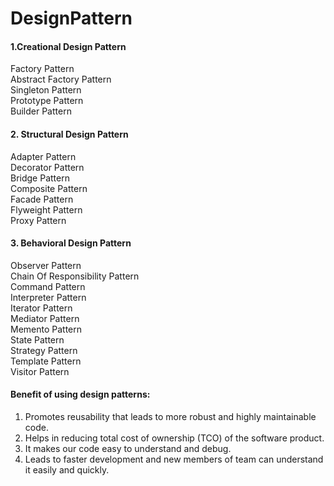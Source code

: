 # DesignPattern

#### **1.Creational Design Pattern**  
Factory Pattern  
Abstract Factory Pattern  
Singleton Pattern  
Prototype Pattern  
Builder Pattern

#### **2. Structural Design Pattern**  
Adapter Pattern  
Decorator Pattern    
Bridge Pattern  
Composite Pattern  
Facade Pattern  
Flyweight Pattern  
Proxy Pattern  

#### **3. Behavioral Design Pattern**  
Observer Pattern  
Chain Of Responsibility Pattern  
Command Pattern  
Interpreter Pattern  
Iterator Pattern  
Mediator Pattern  
Memento Pattern  
State Pattern  
Strategy Pattern  
Template Pattern  
Visitor Pattern  

#### **Benefit of using design patterns:**  
1) Promotes reusability that leads to more robust and highly maintainable code. 
2) Helps in reducing total cost of ownership (TCO) of the software product.
3) It makes our code easy to understand and debug. 
4) Leads to faster development and new members of team can understand it easily and quickly.